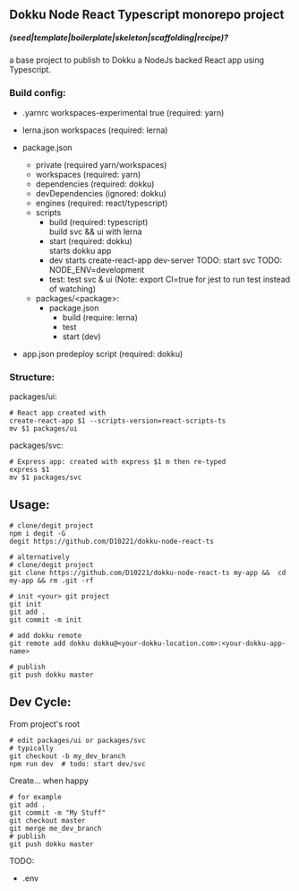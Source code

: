 ## Dokku Node React Typescript monorepo project <h5>(seed|template|boilerplate|skeleton|scaffolding|recipe)?</h5>

a base project to publish to Dokku a NodeJs backed React app using Typescript.  

### Build config:  
- .yarnrc
    workspaces-experimental true (required: yarn)
- lerna.json
    workspaces (required: lerna)
- package.json 
    - private (required yarn/workspaces)
    - workspaces (required: yarn)
    - dependencies (required: dokku)
    - devDependencies (ignored: dokku)
    - engines (required:  react/typescript)
    - scripts 
        - build (required: typescript)  
            build svc && ui with lerna 
        - start (required: dokku)  
            starts dokku app 
        - dev
            starts create-react-app dev-server
            TODO: start svc
            TODO: NODE_ENV=development
        - test:
            test svc & ui (Note: export CI=true for jest to run test instead of watching)
    - packages/\<package\>:
        - package.json
            - build (require: lerna)
            - test
            - start (dev)            
    
- app.json
    predeploy script (required: dokku)

### Structure:

packages/ui:   
    
    # React app created with 
    create-react-app $1 --scripts-version=react-scripts-ts
    mv $1 packages/ui

packages/svc:    

    # Express app: created with express $1 m then re-typed
    express $1
    mv $1 packages/svc

## Usage:

    # clone/degit project 
    npm i degit -G
    degit https://github.com/D10221/dokku-node-react-ts  
    
    # alternatively 
    # clone/degit project 
    git clone https://github.com/D10221/dokku-node-react-ts my-app &&  cd my-app && rm .git -rf
        
    # init <your> git project
    git init 
    git add .
    git commit -m init

    # add dokku remote
    git remote add dokku dokku@<your-dokku-location.com>:<your-dokku-app-name>

    # publish
    git push dokku master    

## Dev Cycle:

From project's root  
    
    # edit packages/ui or packages/svc
    # typically
    git checkout -b my_dev_branch 
    npm run dev  # todo: start dev/svc

Create... when happy 

    # for example
    git add . 
    git commit -m "My Stuff"
    git checkout master 
    git merge me_dev_branch
    # publish 
    git push dokku master
    

TODO:  
- .env
